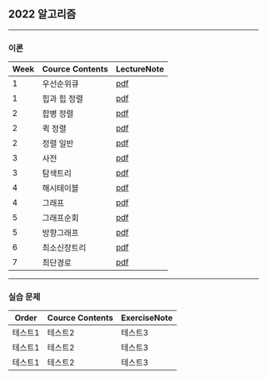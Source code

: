 ## 2022 알고리즘

-----
### 이론
|Week|Cource Contents|LectureNote|
|------|---|---|
|1|우선순위큐|[pdf](https://github.com/0l0l4l4/2022_Summer_Algorithm/blob/main/이론/5.pdf)|
|1|힙과 힙 정렬|[pdf](https://github.com/0l0l4l4/2022_Summer_Algorithm/blob/main/이론/6.pdf)|
|2|합병 정렬|[pdf](https://github.com/0l0l4l4/2022_Summer_Algorithm/blob/main/이론/7.pdf)|
|2|퀵 정렬|[pdf](https://github.com/0l0l4l4/2022_Summer_Algorithm/blob/main/이론/8.pdf)|
|2|정렬 일반|[pdf](https://github.com/0l0l4l4/2022_Summer_Algorithm/blob/main/이론/9.pdf)|
|3|사전|[pdf](https://github.com/0l0l4l4/2022_Summer_Algorithm/blob/main/이론/10.pdf)|
|3|탐색트리|[pdf](https://github.com/0l0l4l4/2022_Summer_Algorithm/blob/main/이론/11.pdf)|
|4|해시테이블|[pdf](https://github.com/0l0l4l4/2022_Summer_Algorithm/blob/main/이론/12.pdf)|
|4|그래프|[pdf](https://github.com/0l0l4l4/2022_Summer_Algorithm/blob/main/이론/13.pdf)|
|5|그래프순회|[pdf](https://github.com/0l0l4l4/2022_Summer_Algorithm/blob/main/이론/14.pdf)|
|5|방향그래프|[pdf](https://github.com/0l0l4l4/2022_Summer_Algorithm/blob/main/이론/15.pdf)|
|6|최소신장트리|[pdf](https://github.com/0l0l4l4/2022_Summer_Algorithm/blob/main/이론/16.pdf)|
|7|최단경로|[pdf](https://github.com/0l0l4l4/2022_Summer_Algorithm/blob/main/이론/17.pdf)|
-----
### 실습 문제
|Order|Cource Contents|ExerciseNote|
|------|---|---|
|테스트1|테스트2|테스트3|
|테스트1|테스트2|테스트3|
|테스트1|테스트2|테스트3|
